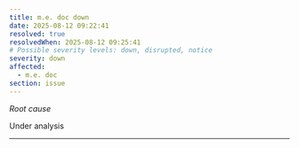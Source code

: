 ```yaml
---
title: m.e. doc down
date: 2025-08-12 09:22:41
resolved: true
resolvedWhen: 2025-08-12 09:25:41
# Possible severity levels: down, disrupted, notice
severity: down
affected:
  - m.e. doc
section: issue
---
```


*Root cause*

Under analysis

---


